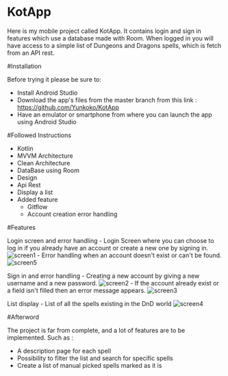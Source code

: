 # KotApp

Here is my mobile project called KotApp. It contains login and sign in features which use a database made with Room. 
When logged in you will have access to a simple list of Dungeons and Dragons spells, which is fetch from an API rest.

#Installation

Before trying it please be sure to:
  - Install Android Studio 
  - Download the app's files from the master branch from this link : https://github.com/Yunkoko/KotApp
  - Have an emulator or smartphone from where you can launch the app using Android Studio
  
#Followed Instructions 

  - Kotlin 
  - MVVM Architecture
  - Clean Architecture
  - DataBase using Room
  - Design
  - Api Rest
  - Display a list
  - Added feature
    - Gitflow
    - Account creation error handling
    
#Features
  
  Login screen and error handling
    - Login Screen where you can choose to log in if you already have an account or create a new one by signing in.
  ![screen1](https://user-images.githubusercontent.com/48058308/103381869-59d88a00-4aed-11eb-8e70-448a8a3b0723.PNG)
    - Error handling when an account doesn't exist or can't be found.
  ![screen5](https://user-images.githubusercontent.com/48058308/103381933-8f7d7300-4aed-11eb-8198-65de7ef4933b.PNG)
  
  Sign in and error handling
    - Creating a new account by giving a new username and a new password.
  ![screen2](https://user-images.githubusercontent.com/48058308/103381916-770d5880-4aed-11eb-9884-bbf9270ddf53.PNG)
    - If the account already exist or a field isn't filled then an error message appears.
  ![screen3](https://user-images.githubusercontent.com/48058308/103382103-031f8000-4aee-11eb-96a1-17666627fc63.PNG)
  
  List display
    - List of all the spells existing in the DnD world
  ![screen4](https://user-images.githubusercontent.com/48058308/103382109-0581da00-4aee-11eb-8363-faa2e4f4f4a1.PNG)
  
#Afterword

The project is far from complete, and a lot of features are to be implemented. Such as :
  - A description page for each spell
  - Possibility to filter the list and search for specific spells
  - Create a list of manual picked spells marked as it is


